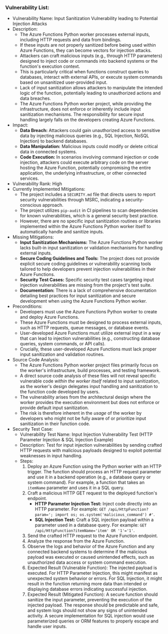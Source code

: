 ### Vulnerability List:

* Vulnerability Name: Input Sanitization Vulnerability leading to Potential Injection Attacks
* Description:
    * The Azure Functions Python worker processes external inputs, including HTTP requests and data from bindings.
    * If these inputs are not properly sanitized before being used within Azure Functions, they can become vectors for injection attacks.
    * Attackers can craft malicious inputs (e.g., through HTTP parameters) designed to inject code or commands into backend systems or the function's execution context.
    * This is particularly critical when functions construct queries to databases, interact with external APIs, or execute system commands based on unsanitized user-provided input.
    * Lack of input sanitization allows attackers to manipulate the intended logic of the function, potentially leading to unauthorized actions and data breaches.
    * The Azure Functions Python worker project, while providing the infrastructure, does not enforce or inherently include input sanitization mechanisms. The responsibility for secure input handling largely falls on the developers creating Azure Functions.
* Impact:
    * **Data Breach:** Attackers could gain unauthorized access to sensitive data by injecting malicious queries (e.g., SQL Injection, NoSQL Injection) to backend databases.
    * **Data Manipulation:** Malicious inputs could modify or delete critical data in connected systems.
    * **Code Execution:** In scenarios involving command injection or code injection, attackers could execute arbitrary code on the server hosting the Azure Function, potentially compromising the entire application, the underlying infrastructure, or other connected services.
* Vulnerability Rank: High
* Currently Implemented Mitigations:
    * The project includes a `SECURITY.md` file that directs users to report security vulnerabilities through MSRC, indicating a security-conscious approach.
    * The project utilizes `pip-audit` in CI pipelines to scan dependencies for known vulnerabilities, which is a general security best practice.
    * However, there are no specific input sanitization routines or libraries implemented within the Azure Functions Python worker itself to automatically handle and sanitize inputs.
* Missing Mitigations:
    * **Input Sanitization Mechanisms:** The Azure Functions Python worker lacks built-in input sanitization or validation mechanisms for handling external inputs.
    * **Secure Coding Guidelines and Tools:** The project does not provide explicit secure coding guidelines or vulnerability scanning tools tailored to help developers prevent injection vulnerabilities in their Azure Functions.
    * **Security Test Cases:** Specific security test cases targeting input injection vulnerabilities are missing from the project's test suite.
    * **Documentation:** There is a lack of comprehensive documentation detailing best practices for input sanitization and secure development when using the Azure Functions Python worker.
* Preconditions:
    * Developers must use the Azure Functions Python worker to create and deploy Azure Functions.
    * These Azure Functions must be designed to process external inputs, such as HTTP requests, queue messages, or database events.
    * User-developed Azure Functions must utilize external input in a way that can lead to injection vulnerabilities (e.g., constructing database queries, system commands, or API calls).
    * Crucially, these user-developed Azure Functions must lack proper input sanitization and validation routines.
* Source Code Analysis:
    * The Azure Functions Python worker project files primarily focus on the worker's infrastructure, build processes, and testing framework.
    * A direct source code analysis of these files will not reveal specific vulnerable code *within the worker itself* related to input sanitization, as the worker's design delegates input handling and sanitization to the function code developed by users.
    * The vulnerability arises from the architectural design where the worker provides the execution environment but does not enforce or provide default input sanitization.
    * The risk is therefore inherent in the *usage* of the worker by developers who might not be fully aware of or prioritize input sanitization in their function code.
* Security Test Case:
    * Vulnerability Test Name: Input Injection Vulnerability Test (HTTP Parameter Injection & SQL Injection Example)
    * Description: Test for input injection vulnerabilities by sending crafted HTTP requests with malicious payloads designed to exploit potential weaknesses in input handling.
    * Steps:
        1. Deploy an Azure Function using the Python worker with an HTTP trigger. The function should process an HTTP request parameter and use it in a backend operation (e.g., a database query or system command). For example, a function that takes an `itemName` parameter and uses it in a SQL query.
        2. Craft a malicious HTTP GET request to the deployed function's endpoint.
            * **HTTP Parameter Injection Test:**  Inject code directly into an HTTP parameter. For example: `GET /api/HttpFunction?param='; import os; os.system('malicious_command') #'`.
            * **SQL Injection Test:** Craft a SQL injection payload within a parameter used in a database query. For example: `GET /api/HttpFunction?itemName='item' OR '1'='1'`.
        3. Send the crafted HTTP request to the Azure Function endpoint.
        4. Analyze the response from the Azure Function.
        5. Observe the logs and behavior of the Azure Function and any connected backend systems to determine if the malicious payload was executed or caused unintended effects, such as unauthorized data access or system command execution.
        6. Expected Result (Vulnerable Function): The injected payload is executed. For HTTP Parameter Injection, this might manifest as unexpected system behavior or errors. For SQL Injection, it might result in the function returning more data than intended or displaying database errors indicating successful injection.
        7. Expected Result (Mitigated Function): A secure function should sanitize the input parameter, preventing the execution of the injected payload. The response should be predictable and safe, and system logs should not show any signs of unintended activity. A secure implementation for SQL injection would use parameterized queries or ORM features to properly escape and handle user inputs.